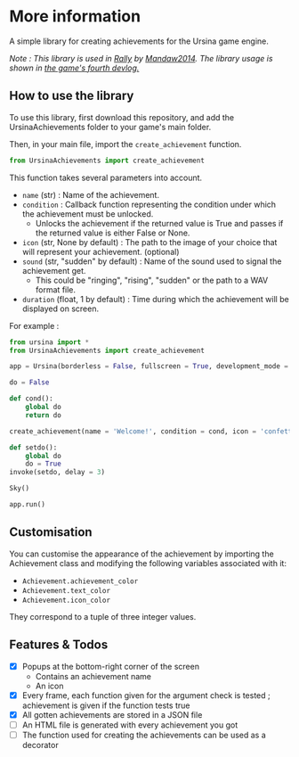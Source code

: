 # More information
A simple library for creating achievements for the Ursina game engine.

*Note : This library is used in [Rally](https://mandaw2014.itch.io/rally) by [Mandaw2014](https://github.com/mandaw2014/). The library usage is shown in [the game's fourth devlog.](https://www.youtube.com/watch?v=Akqf1_ethQ8)*

## How to use the library
To use this library, first download this repository, and add the UrsinaAchievements folder to your game's main folder.

Then, in your main file, import the `create_achievement` function.
```python
from UrsinaAchievements import create_achievement
```

This function takes several parameters into account.
- `name` (str) : Name of the achievement.
- `condition` : Callback function representing the condition under which the achievement must be unlocked.
  - Unlocks the achievement if the returned value is True and passes if the returned value is either False or None.
- `icon` (str, None by default) : The path to the image of your choice that will represent your achievement. (optional)
- `sound` (str, "sudden" by default) : Name of the sound used to signal the achievement get.
  - This could be "ringing", "rising", "sudden" or the path to a WAV format file.
- `duration` (float, 1 by default) : Time during which the achievement will be displayed on screen.

For example :
```python
from ursina import *
from UrsinaAchievements import create_achievement

app = Ursina(borderless = False, fullscreen = True, development_mode = False)

do = False

def cond():
    global do
    return do

create_achievement(name = 'Welcome!', condition = cond, icon = 'confetti', sound = 'sudden', duration = 1.5)

def setdo():
    global do
    do = True
invoke(setdo, delay = 3)

Sky()

app.run()
```

## Customisation
You can customise the appearance of the achievement by importing the Achievement class and modifying the following variables associated with it:
- `Achievement.achievement_color`
- `Achievement.text_color`
- `Achievement.icon_color`

They correspond to a tuple of three integer values.

## Features & Todos
- [x] Popups at the bottom-right corner of the screen
  - Contains an achievement name
  - An icon
- [x] Every frame, each function given for the argument check is tested ; achievement is given if the function tests true
- [x] All gotten achievements are stored in a JSON file
- [ ] An HTML file is generated with every achievement you got
- [ ] The function used for creating the achievements can be used as a decorator
